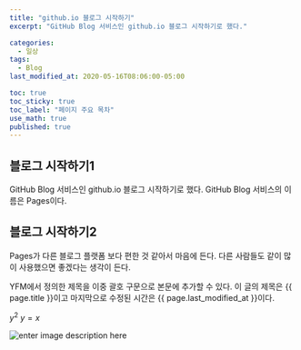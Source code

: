 ```yaml
---
title: "github.io 블로그 시작하기"
excerpt: "GitHub Blog 서비스인 github.io 블로그 시작하기로 했다."

categories:
  - 일상 
tags:
  - Blog
last_modified_at: 2020-05-16T08:06:00-05:00

toc: true
toc_sticky: true
toc_label: "페이지 주요 목차"
use_math: true
published: true
---
```


## 블로그 시작하기1
GitHub Blog 서비스인 github.io 블로그 시작하기로 했다.
GitHub Blog 서비스의 이름은 Pages이다.


## 블로그 시작하기2
Pages가 다른 블로그 플랫폼 보다 편한 것 같아서 마음에 든다.
다른 사람들도 같이 많이 사용했으면 좋겠다는 생각이 든다.

YFM에서 정의한 제목을 이중 괄호 구문으로 본문에 추가할 수 있다.
이 글의 제목은 {{ page.title }}이고
마지막으로 수정된 시간은 {{ page.last_modified_at }}이다.

$y^2$
$y=x$

![enter image description here](https://kr.theepochtimes.com/assets/uploads/2019/10/71641909_10157739441869266_6310265843632570368_n-795x436.jpg)
<!--stackedit_data:
eyJoaXN0b3J5IjpbLTEyMzU2NTQ0NDAsODYzODMxMjAxLC00Nj
QwMTA4NTQsNDU2MTYwNzIzLDE2NzQzNDg3MjMsODQxMDcwNl19

-->